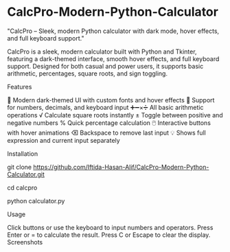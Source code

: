 # CalcPro-Modern-Python-Calculator
"CalcPro – Sleek, modern Python calculator with dark mode, hover effects, and full keyboard support."

CalcPro is a sleek, modern calculator built with Python and Tkinter, featuring a dark-themed interface,
smooth hover effects, and full keyboard support. Designed for both casual and power users, it supports basic arithmetic,
percentages, square roots, and sign toggling.

Features

🖤 Modern dark-themed UI with custom fonts and hover effects
🔢 Support for numbers, decimals, and keyboard input
➕➖×➗ All basic arithmetic operations
√ Calculate square roots instantly
± Toggle between positive and negative numbers
% Quick percentage calculation
🖱️ Interactive buttons with hover animations
⌫ Backspace to remove last input
💡 Shows full expression and current input separately

Installation

git clone https://github.com/Iftida-Hasan-Alif/CalcPro-Modern-Python-Calculator.git

cd calcpro

python calculator.py

Usage

Click buttons or use the keyboard to input numbers and operators.
Press Enter or = to calculate the result.
Press C or Escape to clear the display.
Screenshots
